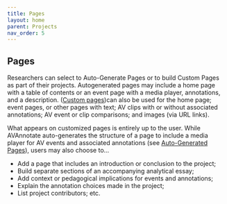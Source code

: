 ```yaml
---
title: Pages
layout: home
parent: Projects
nav_order: 5
---
```

## Pages

Researchers can select to Auto-Generate Pages or to build Custom Pages as part of their projects. Autogenerated pages may include a home page with a table of contents or an event page with a media player, annotations, and a description. ([Custom pages](https://avannotate.github.io/documentation/pages/UserBuiltPages/))can also be used for the home page; event pages, or other pages with text; AV clips with or without associated annotations; AV event or clip comparisons; and images (via URL links).

What appears on customized pages is entirely up to the user. While AVAnnotate auto-generates the structure of a page to include a media player for AV events and associated annotations (see [Auto-Generated Pages](https://avannotate.github.io/documentation/pages/AutogeneratedPages/)), users may also choose to...
- Add a page that includes an introduction or conclusion to the project;
- Build separate sections of an accompanying analytical essay;
- Add context or pedagogical implications for events and annotations;
- Explain the annotation choices made in the project;
- List project contributors; etc. 
